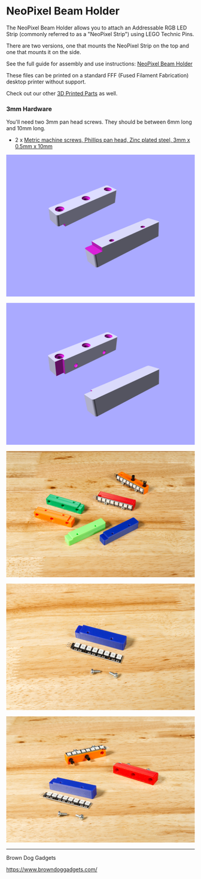 # NeoPixel Beam Holder

The NeoPixel Beam Holder allows you to attach an Addressable RGB LED Strip (commonly referred to as a "NeoPixel Strip") using LEGO Technic Pins.

There are two versions, one that mounts the NeoPixel Strip on the top and one that mounts it on the side.

See the full guide for assembly and use instructions: [NeoPixel Beam Holder](https://learn.browndoggadgets.com/Guide/NeoPixel+Beam+Holder/707)

These files can be printed on a standard FFF (Fused Filament Fabrication) desktop printer without support.

Check out our other [3D Printed Parts](https://learn.browndoggadgets.com/c/3D_Printed_Parts) as well.

### 3mm Hardware

You'll need two 3mm pan head screws. They should be between 6mm long and 10mm long.

- 2 x [Metric machine screws, Phillips pan head, Zinc plated steel, 3mm x 0.5mm x 10mm](https://www.boltdepot.com/Product-Details.aspx?product=17868)


![](Images/NeoPixel-Beam-Holder-Top-Render.png)

![](Images/NeoPixel-Beam-Holder-Side-Render.png)

![](Images/NeoPixel-Beam-Holder-6976.jpg)

![](Images/NeoPixel-Beam-Holder-6975.jpg)

![](Images/NeoPixel-Beam-Holder-6974.jpg)

---

Brown Dog Gadgets

https://www.browndoggadgets.com/
